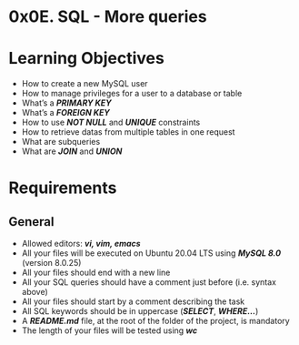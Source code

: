 # 0x0E. SQL - More queries
# Learning Objectives

* How to create a new MySQL user
* How to manage privileges for a user to a database or table
* What’s a ***PRIMARY KEY***
* What’s a ***FOREIGN KEY***
* How to use ***NOT NULL*** and ***UNIQUE*** constraints
* How to retrieve datas from multiple tables in one request
* What are subqueries
* What are ***JOIN*** and ***UNION***

# Requirements
## General

* Allowed editors: ***vi, vim, emacs***
* All your files will be executed on Ubuntu 20.04 LTS using ***MySQL 8.0*** (version 8.0.25)
* All your files should end with a new line
* All your SQL queries should have a comment just before (i.e. syntax above)
* All your files should start by a comment describing the task
* All SQL keywords should be in uppercase (***SELECT***, ***WHERE…***)
* A ***README.md*** file, at the root of the folder of the project, is mandatory
* The length of your files will be tested using ***wc***
